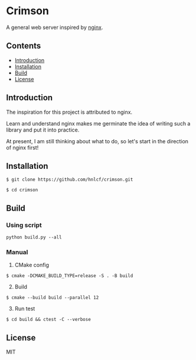 # Crimson

A general web server inspired by [nginx](https://github.com/nginx/nginx).

## Contents

- [Introduction](#introduction)
- [Installation](#installation)
- [Build](#build)
- [License](#license)

## Introduction

The inspiration for this project is attributed to nginx.

Learn and understand nginx makes me germinate the idea of writing such a library and put it into practice.

At present, I am still thinking about what to do, so let's start in the direction of nginx first!

## Installation

```shell
$ git clone https://github.com/hnlcf/crimson.git

$ cd crimson
```

## Build

### Using script

```shell
python build.py --all
```

### Manual

1. CMake config

```shell
$ cmake -DCMAKE_BUILD_TYPE=release -S . -B build
```

2. Build

```shell
$ cmake --build build --parallel 12
```

3. Run test

```
$ cd build && ctest -C --verbose
```

## License

MIT
